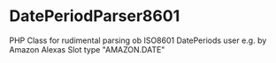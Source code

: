# DatePeriodParser8601
PHP Class for rudimental parsing ob ISO8601 DatePeriods user e.g. by Amazon Alexas Slot type "AMAZON.DATE"
